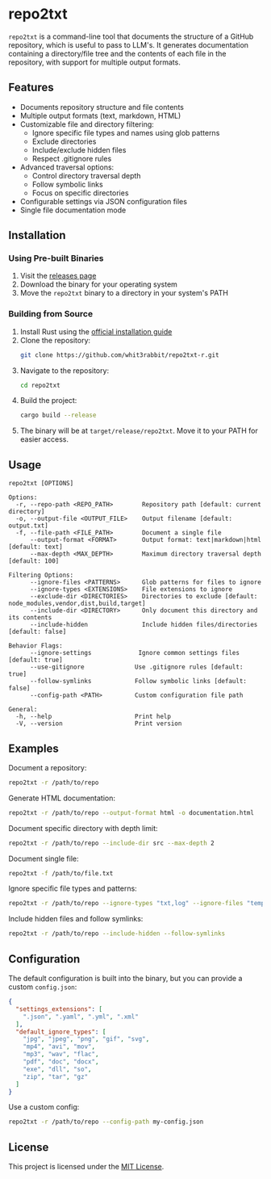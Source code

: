 # repo2txt

`repo2txt` is a command-line tool that documents the structure of a GitHub repository, which is useful to pass to LLM's. It generates documentation containing a directory/file tree and the contents of each file in the repository, with support for multiple output formats.

## Features

- Documents repository structure and file contents
- Multiple output formats (text, markdown, HTML)
- Customizable file and directory filtering:
  - Ignore specific file types and names using glob patterns
  - Exclude directories
  - Include/exclude hidden files
  - Respect .gitignore rules
- Advanced traversal options:
  - Control directory traversal depth
  - Follow symbolic links
  - Focus on specific directories
- Configurable settings via JSON configuration files
- Single file documentation mode

## Installation

### Using Pre-built Binaries

1. Visit the [releases page](https://github.com/whit3rabbit/repo2txt-r/releases)
2. Download the binary for your operating system
3. Move the `repo2txt` binary to a directory in your system's PATH

### Building from Source

1. Install Rust using the [official installation guide](https://www.rust-lang.org/tools/install)
2. Clone the repository:
   ```bash
   git clone https://github.com/whit3rabbit/repo2txt-r.git
   ```
3. Navigate to the repository:
   ```bash
   cd repo2txt
   ```
4. Build the project:
   ```bash
   cargo build --release
   ```
5. The binary will be at `target/release/repo2txt`. Move it to your PATH for easier access.

## Usage

```
repo2txt [OPTIONS]

Options:
  -r, --repo-path <REPO_PATH>        Repository path [default: current directory]
  -o, --output-file <OUTPUT_FILE>    Output filename [default: output.txt]
  -f, --file-path <FILE_PATH>        Document a single file
      --output-format <FORMAT>       Output format: text|markdown|html [default: text]
      --max-depth <MAX_DEPTH>        Maximum directory traversal depth [default: 100]

Filtering Options:
      --ignore-files <PATTERNS>      Glob patterns for files to ignore
      --ignore-types <EXTENSIONS>    File extensions to ignore
      --exclude-dir <DIRECTORIES>    Directories to exclude [default: node_modules,vendor,dist,build,target]
      --include-dir <DIRECTORY>      Only document this directory and its contents
      --include-hidden               Include hidden files/directories [default: false]

Behavior Flags:
      --ignore-settings             Ignore common settings files [default: true]
      --use-gitignore              Use .gitignore rules [default: true]
      --follow-symlinks            Follow symbolic links [default: false]
      --config-path <PATH>         Custom configuration file path

General:
  -h, --help                       Print help
  -V, --version                    Print version
```

## Examples

Document a repository:

```bash
repo2txt -r /path/to/repo
```

Generate HTML documentation:

```bash
repo2txt -r /path/to/repo --output-format html -o documentation.html
```

Document specific directory with depth limit:

```bash
repo2txt -r /path/to/repo --include-dir src --max-depth 2
```

Document single file:

```bash
repo2txt -f /path/to/file.txt
```

Ignore specific file types and patterns:

```bash
repo2txt -r /path/to/repo --ignore-types "txt,log" --ignore-files "temp_*,*.bak"
```

Include hidden files and follow symlinks:

```bash
repo2txt -r /path/to/repo --include-hidden --follow-symlinks
```

## Configuration

The default configuration is built into the binary, but you can provide a custom `config.json`:

```json
{
  "settings_extensions": [
    ".json", ".yaml", ".yml", ".xml"
  ],
  "default_ignore_types": [
    "jpg", "jpeg", "png", "gif", "svg",
    "mp4", "avi", "mov",
    "mp3", "wav", "flac",
    "pdf", "doc", "docx",
    "exe", "dll", "so",
    "zip", "tar", "gz"
  ]
}
```

Use a custom config:

```bash
repo2txt -r /path/to/repo --config-path my-config.json
```

## License

This project is licensed under the [MIT License](LICENSE).
